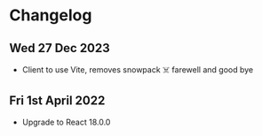 # Changelog

## Wed 27 Dec 2023

- Client to use Vite, removes snowpack ☠️ farewell and good bye

## Fri 1st April 2022

- Upgrade to React 18.0.0
